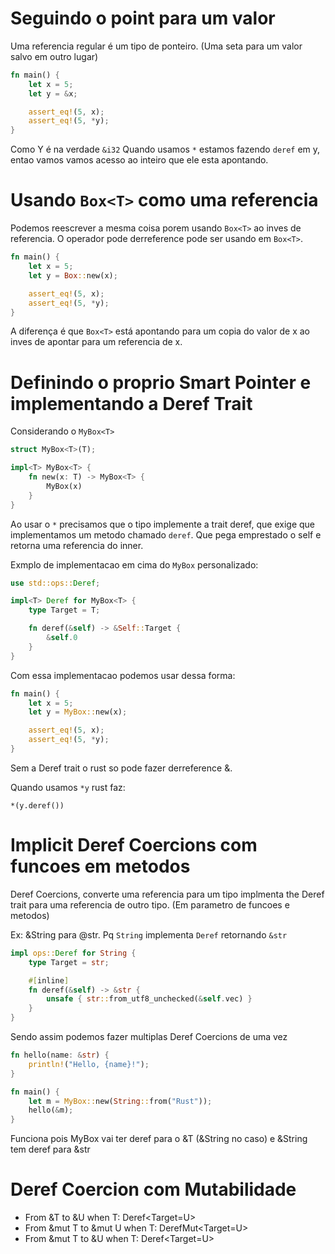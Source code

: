 # Seguindo o point para um valor

Uma referencia regular é um tipo de ponteiro. (Uma seta para um valor salvo em outro lugar)

```rust
fn main() {
    let x = 5;
    let y = &x;

    assert_eq!(5, x);
    assert_eq!(5, *y);
}
```

Como Y é na verdade `&i32`
Quando usamos `*` estamos fazendo `deref` em y, entao vamos vamos acesso ao inteiro que ele esta apontando.

# Usando `Box<T>` como uma referencia

Podemos reescrever a mesma coisa porem usando `Box<T>` ao inves de referencia. O operador pode derreference pode ser usando em `Box<T>`.

```rust
fn main() {
    let x = 5;
    let y = Box::new(x);

    assert_eq!(5, x);
    assert_eq!(5, *y);
}
```

A diferença é que `Box<T>` está apontando para um copia do valor de x ao inves de apontar para um referencia de x.


# Definindo o proprio Smart Pointer e implementando a Deref Trait

Considerando o `MyBox<T>`

```rust
struct MyBox<T>(T);

impl<T> MyBox<T> {
    fn new(x: T) -> MyBox<T> {
        MyBox(x)
    }
}
```

Ao usar o `*` precisamos que o tipo implemente a trait deref, que exige que implementamos um metodo chamado `deref`. Que pega emprestado o self e retorna uma referencia do inner.

Exmplo de implementacao em cima do `MyBox` personalizado:

```rust
use std::ops::Deref;

impl<T> Deref for MyBox<T> {
    type Target = T;

    fn deref(&self) -> &Self::Target {
        &self.0
    }
}
```

Com essa implementacao podemos usar dessa forma:

```rust
fn main() {
    let x = 5;
    let y = MyBox::new(x);

    assert_eq!(5, x);
    assert_eq!(5, *y);
}
```

Sem a Deref trait o rust so pode fazer derreference &.

Quando usamos `*y` rust faz:

```
*(y.deref())
```

# Implicit Deref Coercions com funcoes em metodos

Deref Coercions, converte uma referencia para um tipo implmenta the Deref trait para uma referencia de outro tipo. (Em parametro de funcoes e metodos)

Ex: &String para @str. Pq `String` implementa `Deref` retornando `&str`

```rust
impl ops::Deref for String {
    type Target = str;

    #[inline]
    fn deref(&self) -> &str {
        unsafe { str::from_utf8_unchecked(&self.vec) }
    }
}
```

Sendo assim podemos fazer multiplas Deref Coercions de uma vez

```rust
fn hello(name: &str) {
    println!("Hello, {name}!");
}

fn main() {
    let m = MyBox::new(String::from("Rust"));
    hello(&m);
}
```

Funciona pois MyBox vai ter deref para o &T (&String no caso) e &String tem deref para &str

# Deref Coercion com Mutabilidade

- From &T to &U when T: Deref<Target=U>
- From &mut T to &mut U when T: DerefMut<Target=U>
- From &mut T to &U when T: Deref<Target=U>